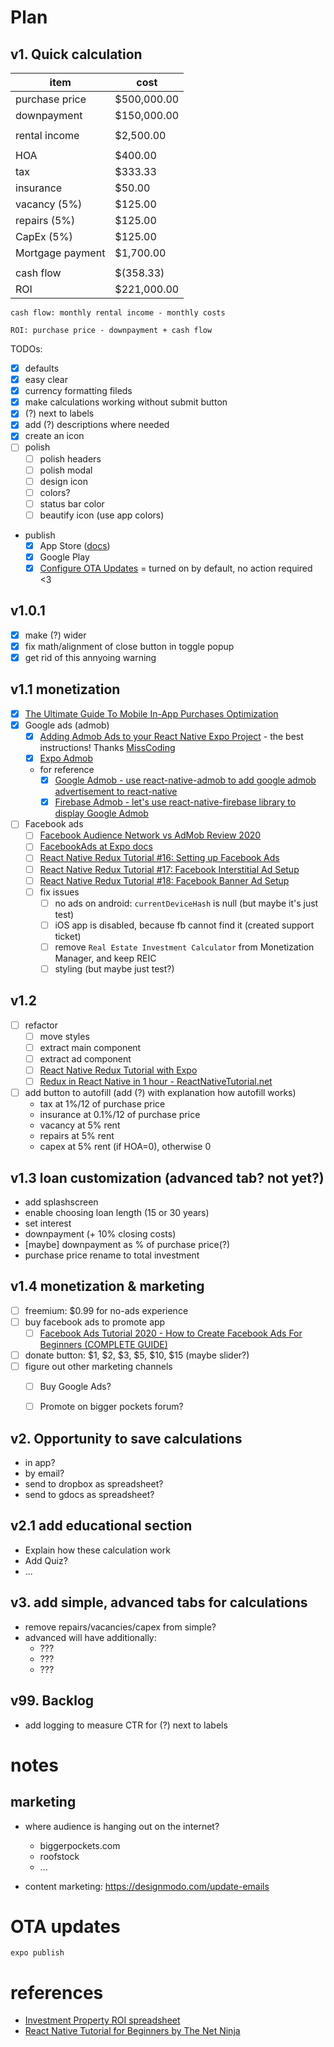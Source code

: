 # Plan

## v1. Quick calculation

| item | cost |
|------------|--------------|
| purchase price | $500,000.00 |
| downpayment | $150,000.00 |
| | |	
| rental income | $2,500.00 |
| | |
| HOA	             | $400.00 |
| tax	             | $333.33 |
| insurance	         | $50.00 |
| vacancy (5%)	     | $125.00 |
| repairs (5%)	     | $125.00 |
| CapEx (5%)	     | $125.00 |
| Mortgage payment	 | $1,700.00 |
| | |
| cash flow	 | $(358.33) |
| ROI	 | $221,000.00 |

`cash flow: monthly rental income - monthly costs`

`ROI: purchase price - downpayment + cash flow`

TODOs:
* [x] defaults
* [x] easy clear
* [x] currency formatting fileds
* [x] make calculations working without submit button
* [x] (?) next to labels
* [x] add (?) descriptions where needed
* [x] create an icon
* [ ] polish
    * [ ] polish headers
    * [ ] polish modal
    * [ ] design icon
    * [ ] colors?
    * [ ] status bar color
    * [ ] beautify icon (use app colors)
* publish
    * [x] App Store ([docs](https://docs.expo.io/distribution/building-standalone-apps/))
    * [x] Google Play
    * [x] [Configure OTA Updates](https://docs.expo.io/guides/configuring-ota-updates/) = turned on by default, no action required <3
 
## v1.0.1

* [x] make (?) wider
* [x] fix math/alignment of close button in toggle popup
* [x] get rid of this annyoing warning

## v1.1 monetization

* [x] [The Ultimate Guide To Mobile In-App Purchases Optimization](https://instabug.com/blog/mobile-in-app-purchases/)
* [x] Google ads (admob)
    * [x] [Adding Admob Ads to your React Native Expo Project](https://www.youtube.com/watch?v=aZOv_mxeu68) - the best instructions! Thanks [MissCoding](https://www.youtube.com/channel/UCwJWXcI12lhcorzG7Vrf2zw)
    * [x] [Expo Admob](https://docs.expo.io/versions/latest/sdk/admob/)
    * for reference
        * [x] [Google Admob - use react-native-admob to add google admob advertisement to react-native](https://dev-yakuza.github.io/en/react-native/react-native-admob/)
        * [x] [Firebase Admob - let's use react-native-firebase library to display Google Admob](https://dev-yakuza.github.io/en/react-native/react-native-firebase-admob/)
* [ ] Facebook ads
    * [ ] [Facebook Audience Network vs AdMob Review 2020](https://blognife.com/2017/10/23/facebook-audience-network-vs-admob-cpm-rates-payment-earnings-report/)
    * [ ] [FacebookAds at Expo docs](https://docs.expo.io/versions/latest/sdk/facebook-ads/)
    * [ ] [React Native Redux Tutorial #16: Setting up Facebook Ads](https://www.youtube.com/watch?v=pywOxaW0x6M&list=PL06z42zB6YZ-9CQDX015uaeqMcSErKbes&index=16)
    * [ ] [React Native Redux Tutorial #17: Facebook Interstitial Ad Setup](https://www.youtube.com/watch?v=aUqAg2EdnD0&list=PL06z42zB6YZ-9CQDX015uaeqMcSErKbes&index=17)
    * [ ] [React Native Redux Tutorial #18: Facebook Banner Ad Setup](https://www.youtube.com/watch?v=lHnH584JJZY&list=PL06z42zB6YZ-9CQDX015uaeqMcSErKbes&index=18)
    * [ ] fix issues
        * [ ] no ads on android: `currentDeviceHash` is null (but maybe it's just test)
        * [ ] iOS app is disabled, because fb cannot find it (created support ticket)
        * [ ] remove `Real Estate Investment Calculator` from Monetization Manager, and keep REIC
        * [ ] styling (but maybe just test?)

## v1.2

* [ ] refactor
    * [ ] move styles
    * [ ] extract main component
    * [ ] extract ad component
    * [ ] [React Native Redux Tutorial with Expo](https://www.youtube.com/watch?v=KHzc5PjFg0U&list=PL06z42zB6YZ-9CQDX015uaeqMcSErKbes)
    * [ ] [Redux in React Native in 1 hour - ReactNativeTutorial.net](https://www.youtube.com/watch?v=Hn2acItzQBk)
* [ ] add button to autofill (add (?) with explanation how autofill works)
    - tax at 1%/12 of purchase price
    - insurance at 0.1%/12 of purchase price
    - vacancy at 5% rent
    - repairs at 5% rent
    - capex at 5% rent (if HOA=0), otherwise 0

## v1.3 loan customization (advanced tab? not yet?)

- add splashscreen
- enable choosing loan length (15 or 30 years)
- set interest
- downpayment (+ 10% closing costs)
- [maybe] downpayment as % of purchase price(?)
- purchase price rename to total investment

## v1.4 monetization & marketing

* [ ] freemium: $0.99 for no-ads experience
* [ ] buy facebook ads to promote app
    * [ ] [Facebook Ads Tutorial 2020 - How to Create Facebook Ads For Beginners (COMPLETE GUIDE)](https://www.youtube.com/watch?v=1iZl0bCyDPQ)
* [ ] donate button: $1, $2, $3, $5, $10, $15 (maybe slider?)
* [ ] figure out other marketing channels
    * [ ] Buy Google Ads?
    * [ ] Promote on bigger pockets forum?


## v2. Opportunity to save calculations

- in app?
- by email?    
- send to dropbox as spreadsheet?
- send to gdocs as spreadsheet?

## v2.1 add educational section

- Explain how these calculation work
- Add Quiz?
- ...

## v3. add simple, advanced tabs for calculations

- remove repairs/vacancies/capex from simple?
- advanced will have additionally:
    * ???
    * ???
    * ???

## v99. Backlog

- add logging to measure CTR for (?) next to labels

# notes

## marketing

* where audience is hanging out on the internet?
    + biggerpockets.com
    + roofstock
    + ...

* content marketing: https://designmodo.com/update-emails

# OTA updates

`expo publish`

# references

* [Investment Property ROI spreadsheet](https://docs.google.com/spreadsheets/d/1s7BwjC9fE213bOYVq2m0GkjBO1o4IVzl9MDPqR6a9vo/edit#gid=1795265665)
* [React Native Tutorial for Beginners by The Net Ninja](https://www.youtube.com/watch?v=ur6I5m2nTvk&list=PL4cUxeGkcC9ixPU-QkScoRBVxtPPzVjrQ)